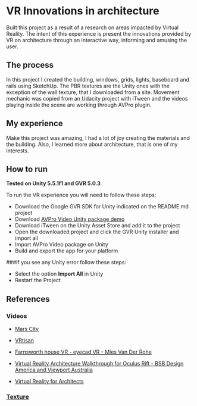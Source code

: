 # VR Innovations in architecture 

Built this project as a result of a research on areas impacted by Virtual Reality. The intent of this experience is present the innovations provided by VR on architecture through an interactive way, informing and amusing the user.

## The process

In this project I created the building, windows, grids, lights, baseboard and rails using SketchUp. The PBR textures are the Unity ones with the exception of the wall texture, that I downloaded from a site. Movement mechanic was copied from an Udacity project with iTween and the videos playing inside the scene are working through AVPro plugin.

## My experience

Make this project was amazing, I had a lot of joy creating the materials and the building. Also, I learned more about architecture, that is one of my interests.

## How to run

**Tested on Unity 5.5.1f1 and GVR 5.0.3**

To run the VR experience you will need to follow these steps:

- Download the Google GVR SDK for Unity indicated on the README.md project 
- Download [AVPro Video Unity package demo](http://downloads.renderheads.com/2017/UnityPlugin-AVProVideo-Latest-Trial.unitypackage)
- Download iTween on the Unity Asset Store and add it to the project
- Open the downloaded project and click the GVR Unity installer and import all
- Import AVPro Video package on Unity
- Build and export the app for your platform 

###If you see any Unity error follow these steps:

- Select the option **Import All** in Unity
- Restart the Project

## References

### Videos

- [Mars City](http://www.archdaily.com/867605/kierantimberlake-is-using-virtual-reality-to-design-a-home-for-future-life-on-mars)

- [VRtisan](https://www.youtube.com/watch?v=SLfW2WbpIHE)

- [Farnsworth house VR - eyecad VR - Mies Van Der Rohe](https://www.youtube.com/watch?v=VesaHXL0lyM)

- [Virtual Reality Architecture Walkthrough for Oculus Rift - BSB Design America and Viewport Australia](https://www.youtube.com/watch?v=rCpSZxlURGY)

- [Virtual Reality for Architects](https://www.youtube.com/watch?v=NbG206mNEjo)

### [Texture](http://seamless-pixels.blogspot.com.br/2014/04/smoothstuccowhitepaintstreakyplasterfin.html)
